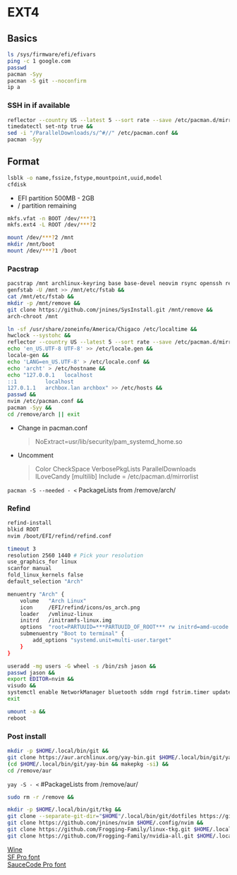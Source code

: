 # EXT4

## Basics

```zsh
ls /sys/firmware/efi/efivars
ping -c 1 google.com
passwd
pacman -Syy
pacman -S git --noconfirm
ip a
```

### SSH in if available

```zsh
reflector --country US --latest 5 --sort rate --save /etc/pacman.d/mirrorlist &&
timedatectl set-ntp true &&
sed -i "/ParallelDownloads/s/^#//" /etc/pacman.conf &&
pacman -Syy
```

## Format

```zsh
lsblk -o name,fssize,fstype,mountpoint,uuid,model
cfdisk
```

- EFI partition 500MB - 2GB
- / partition remaining

```zsh
mkfs.vfat -n BOOT /dev/***?1
mkfs.ext4 -L ROOT /dev/***?2

mount /dev/***?2 /mnt
mkdir /mnt/boot
mount /dev/***?1 /boot
```

### Pacstrap

```zsh
pacstrap /mnt archlinux-keyring base base-devel neovim rsync openssh reflector git &&
genfstab -U /mnt >> /mnt/etc/fstab &&
cat /mnt/etc/fstab &&
mkdir -p /mnt/remove &&
git clone https://github.com/jnines/SysInstall.git /mnt/remove &&
arch-chroot /mnt
```

```zsh
ln -sf /usr/share/zoneinfo/America/Chigaco /etc/localtime &&
hwclock --systohc &&
reflector --country US --latest 5 --sort rate --save /etc/pacman.d/mirrorlist &&
echo 'en_US.UTF-8 UTF-8' >> /etc/locale.gen &&
locale-gen &&
echo 'LANG=en_US.UTF-8' > /etc/locale.conf &&
echo 'archt' > /etc/hostname &&
echo "127.0.0.1   localhost
::1         localhost
127.0.1.1   archbox.lan archbox" >> /etc/hosts &&
passwd &&
nvim /etc/pacman.conf &&
pacman -Syy &&
cd /remove/arch || exit
```

- Change in pacman.conf
  > NoExtract=usr/lib/security/pam_systemd_home.so
- Uncomment
  > Color
  > CheckSpace
  > VerbosePkgLists
  > ParallelDownloads
  > ILoveCandy
  > [multilib]
  > Include = /etc/pacman.d/mirrorlist

`pacman -S --needed - <`
PackageLists from /remove/arch/

### Refind

```zsh
refind-install
blkid ROOT
nvim /boot/EFI/refind/refind.conf
```

```zsh
timeout 3
resolution 2560 1440 # Pick your resolution
use_graphics_for linux
scanfor manual
fold_linux_kernels false
default_selection "Arch"

menuentry "Arch" {
    volume   "Arch Linux"
    icon     /EFI/refind/icons/os_arch.png
    loader   /vmlinuz-linux
    initrd   /initramfs-linux.img
    options  "root=PARTUUID=***PARTUUID_OF_ROOT*** rw initrd=amd-ucode.img rcu_nocbs=0-15 acpi_enforce_resources=lax nowatchdog nvidia-drm.modeset=1 amd_pstate=guided"
    submenuentry "Boot to terminal" {
        add_options "systemd.unit=multi-user.target"
    }
}
```

```zsh
useradd -mg users -G wheel -s /bin/zsh jason &&
passwd jason &&
export EDITOR=nvim &&
visudo &&
systemctl enable NetworkManager bluetooth sddm rngd fstrim.timer updatedb.timer cups cronie avahi-daemon.service logrotate.timer paccache.timer &&
exit

umount -a &&
reboot
```

### Post install

```zsh
mkdir -p $HOME/.local/bin/git &&
git clone https://aur.archlinux.org/yay-bin.git $HOME/.local/bin/git/yay-bin &&
(cd $HOME/.local/bin/git/yay-bin && makepkg -si) &&
cd /remove/aur
```

`yay -S - <` #PackageLists from /remove/aur/

```zsh
sudo rm -r /remove &&
```

```zsh
mkdir -p $HOME/.local/bin/git/tkg &&
git clone --separate-git-dir="$HOME"/.local/bin/git/dotfiles https://github.com/jnines/dotfiles.git "$HOME"/.local/bin/git/dotf &&
git clone https://github.com/jnines/nvim $HOME/.config/nvim &&
git clone https://github.com/Frogging-Family/linux-tkg.git $HOME/.local/bin/git/tkg/linux-tkg &&
git clone https://github.com/Frogging-Family/nvidia-all.git $HOME/.local/bin/git/tkg/nvidia-all
```

[Wine](https://github.com/Frogging-Family/wine-tkg-git/actions/workflows/wine-arch.yml)  
[SF Pro font](https://github.com/sahibjotsaggu/San-Francisco-Pro-Fonts)  
[SauceCode Pro font](https://github.com/ryanoasis/nerd-fonts/blob/master/patched-fonts/SourceCodePro/Regular/complete/Sauce%20Code%20Pro%20Nerd%20Font%20Complete%20Mono%20Windows%20Compatible.ttf)
